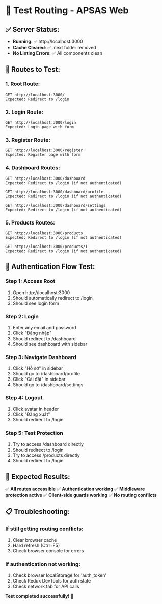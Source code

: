 # 🧪 Test Routing - APSAS Web

## ✅ **Server Status:**
- **Running**: ✅ http://localhost:3000
- **Cache Cleared**: ✅ .next folder removed
- **No Linting Errors**: ✅ All components clean

## 🎯 **Routes to Test:**

### **1. Root Route:**
```
GET http://localhost:3000/
Expected: Redirect to /login
```

### **2. Login Route:**
```
GET http://localhost:3000/login
Expected: Login page with form
```

### **3. Register Route:**
```
GET http://localhost:3000/register
Expected: Register page with form
```

### **4. Dashboard Routes:**
```
GET http://localhost:3000/dashboard
Expected: Redirect to /login (if not authenticated)

GET http://localhost:3000/dashboard/profile
Expected: Redirect to /login (if not authenticated)

GET http://localhost:3000/dashboard/settings
Expected: Redirect to /login (if not authenticated)
```

### **5. Products Routes:**
```
GET http://localhost:3000/products
Expected: Redirect to /login (if not authenticated)

GET http://localhost:3000/products/1
Expected: Redirect to /login (if not authenticated)
```

## 🔐 **Authentication Flow Test:**

### **Step 1: Access Root**
1. Open http://localhost:3000
2. Should automatically redirect to /login
3. Should see login form

### **Step 2: Login**
1. Enter any email and password
2. Click "Đăng nhập"
3. Should redirect to /dashboard
4. Should see dashboard with sidebar

### **Step 3: Navigate Dashboard**
1. Click "Hồ sơ" in sidebar
2. Should go to /dashboard/profile
3. Click "Cài đặt" in sidebar
4. Should go to /dashboard/settings

### **Step 4: Logout**
1. Click avatar in header
2. Click "Đăng xuất"
3. Should redirect to /login

### **Step 5: Test Protection**
1. Try to access /dashboard directly
2. Should redirect to /login
3. Try to access /products directly
4. Should redirect to /login

## 🚀 **Expected Results:**

✅ **All routes accessible**
✅ **Authentication working**
✅ **Middleware protection active**
✅ **Client-side guards working**
✅ **No routing conflicts**

## 📋 **Troubleshooting:**

### **If still getting routing conflicts:**
1. Clear browser cache
2. Hard refresh (Ctrl+F5)
3. Check browser console for errors

### **If authentication not working:**
1. Check browser localStorage for 'auth_token'
2. Check Redux DevTools for auth state
3. Check network tab for API calls

**Test completed successfully!** 🎉
